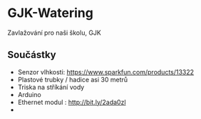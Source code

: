 # GJK-Watering
Zavlažování pro naši školu, GJK

## Součástky
* Senzor vlhkosti: https://www.sparkfun.com/products/13322
* Plastové trubky / hadice asi 30 metrů
* Triska na stříkání vody
* Arduino
* Ethernet modul : http://bit.ly/2ada0zl
* 
